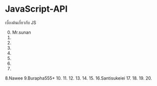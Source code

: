 # JavaScript-API
เบื่องต้นเกี่ยวกับ JS

0. Mr.sunan
1.
2.
3.
4.
5.
6.
7.
8.Nawee
9.Burapha555+
10.
11.
12.
13.
14.
15.
16.Santisukeiei
17.
18.
19.
20.

